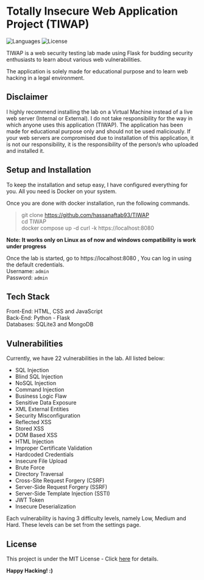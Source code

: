 # Totally Insecure Web Application Project (TIWAP)

![Languages](https://img.shields.io/github/languages/count/tombstoneghost/TIWAP?style=for-the-badge)
![License](https://img.shields.io/github/license/tombstoneghost/TIWAP?style=for-the-badge)



TIWAP is a web security testing lab made using Flask for budding security enthusiasts to learn about various web 
vulnerabilities.

The application is solely made for educational purpose and to learn web hacking in a legal environment. 

## Disclaimer

I highly recommend installing the lab on a Virtual Machine instead of a live web server (Internal or External).
I do not take responsibility for the way in which anyone uses this application (TIWAP). 
The application has been made for educational purpose only and should not be used maliciously. 
If your web servers are compromised due to installation of this application, 
it is not our responsibility, it is the responsibility of the person/s who uploaded and installed it.


## Setup and Installation
To keep the installation and setup easy, I have configured everything for you. All you need is Docker on your system.

Once you are done with docker installation, run the following commands. 

> git clone https://github.com/hassanaftab93/TIWAP <br/>
> cd TIWAP <br/>
> docker compose up -d
> curl -k https://localhost:8080

<strong>Note: It works only on Linux as of now and windows compatibility is work under progress </strong>

Once the lab is started, go to https://localhost:8080 , You can log in using the default credentials.<br/>
Username: `admin` <br/>
Password: `admin`

## Tech Stack

Front-End: HTML, CSS and JavaScript <br/>
Back-End: Python - Flask <br/>
Databases: SQLite3 and MongoDB

## Vulnerabilities

Currently, we have 22 vulnerabilities in the lab. All listed below:

- SQL Injection
- Blind SQL Injection
- NoSQL Injection
- Command Injection
- Business Logic Flaw
- Sensitive Data Exposure
- XML External Entities
- Security Misconfiguration
- Reflected XSS
- Stored XSS
- DOM Based XSS
- HTML Injection
- Improper Certificate Validation
- Hardcoded Credentials
- Insecure File Upload
- Brute Force
- Directory Traversal
- Cross-Site Request Forgery (CSRF)
- Server-Side Request Forgery (SSRF)
- Server-Side Template Injection (SSTI)
- JWT Token
- Insecure Deserialization

Each vulnerability is having 3 difficulty levels, namely Low, Medium and Hard. 
These levels can be set from the settings page.

## License 

This project is under the MIT License - Click [here](https://github.com/hassanaftab93/TIWAP/blob/main/LICENSE) for details.

<strong>Happy Hacking! :)</strong>

